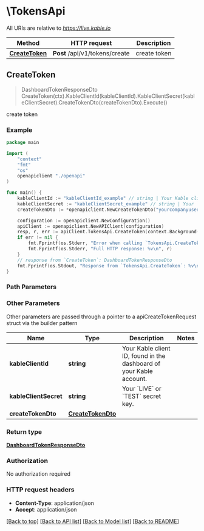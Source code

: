 # \TokensApi

All URIs are relative to *https://live.kable.io*

Method | HTTP request | Description
------------- | ------------- | -------------
[**CreateToken**](TokensApi.md#CreateToken) | **Post** /api/v1/tokens/create | create token



## CreateToken

> DashboardTokenResponseDto CreateToken(ctx).KableClientId(kableClientId).KableClientSecret(kableClientSecret).CreateTokenDto(createTokenDto).Execute()

create token



### Example

```go
package main

import (
    "context"
    "fmt"
    "os"
    openapiclient "./openapi"
)

func main() {
    kableClientId := "kableClientId_example" // string | Your Kable client ID, found in the dashboard of your Kable account.
    kableClientSecret := "kableClientSecret_example" // string | Your `LIVE` or `TEST` secret key.
    createTokenDto := *openapiclient.NewCreateTokenDto("yourcompanyuser_1234567890") // CreateTokenDto | 

    configuration := openapiclient.NewConfiguration()
    apiClient := openapiclient.NewAPIClient(configuration)
    resp, r, err := apiClient.TokensApi.CreateToken(context.Background()).KableClientId(kableClientId).KableClientSecret(kableClientSecret).CreateTokenDto(createTokenDto).Execute()
    if err != nil {
        fmt.Fprintf(os.Stderr, "Error when calling `TokensApi.CreateToken``: %v\n", err)
        fmt.Fprintf(os.Stderr, "Full HTTP response: %v\n", r)
    }
    // response from `CreateToken`: DashboardTokenResponseDto
    fmt.Fprintf(os.Stdout, "Response from `TokensApi.CreateToken`: %v\n", resp)
}
```

### Path Parameters



### Other Parameters

Other parameters are passed through a pointer to a apiCreateTokenRequest struct via the builder pattern


Name | Type | Description  | Notes
------------- | ------------- | ------------- | -------------
 **kableClientId** | **string** | Your Kable client ID, found in the dashboard of your Kable account. | 
 **kableClientSecret** | **string** | Your &#x60;LIVE&#x60; or &#x60;TEST&#x60; secret key. | 
 **createTokenDto** | [**CreateTokenDto**](CreateTokenDto.md) |  | 

### Return type

[**DashboardTokenResponseDto**](DashboardTokenResponseDto.md)

### Authorization

No authorization required

### HTTP request headers

- **Content-Type**: application/json
- **Accept**: application/json

[[Back to top]](#) [[Back to API list]](../README.md#documentation-for-api-endpoints)
[[Back to Model list]](../README.md#documentation-for-models)
[[Back to README]](../README.md)

